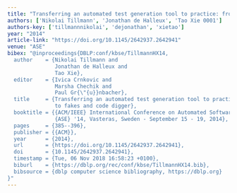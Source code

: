 ```yaml
---
title: "Transferring an automated test generation tool to practice: from pex to fakes and code digger"
authors: ['Nikolai Tillmann', 'Jonathan de Halleux', 'Tao Xie 0001']
authors-key: ['tillmannnikolai', 'dejonathan', 'xietao']
year: "2014"
article-link: "https://doi.org/10.1145/2642937.2642941"
venue: "ASE"
bibex: "@inproceedings{DBLP:conf/kbse/TillmannHX14,
  author    = {Nikolai Tillmann and
               Jonathan de Halleux and
               Tao Xie},
  editor    = {Ivica Crnkovic and
               Marsha Chechik and
               Paul Gr{\"{u}}nbacher},
  title     = {Transferring an automated test generation tool to practice: from pex
               to fakes and code digger},
  booktitle = {{ACM/IEEE} International Conference on Automated Software Engineering,
               {ASE} '14, Vasteras, Sweden - September 15 - 19, 2014},
  pages     = {385--396},
  publisher = {{ACM}},
  year      = {2014},
  url       = {https://doi.org/10.1145/2642937.2642941},
  doi       = {10.1145/2642937.2642941},
  timestamp = {Tue, 06 Nov 2018 16:58:23 +0100},
  biburl    = {https://dblp.org/rec/conf/kbse/TillmannHX14.bib},
  bibsource = {dblp computer science bibliography, https://dblp.org}
}"
---
```

